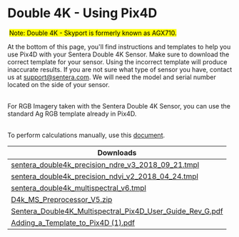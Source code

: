 # Double 4K - Using Pix4D

<img src="https://img.zohostatic.com/zde/static/images/file.png" alt="" data-size="line"> <mark style="background-color:yellow;">Note: Double 4K - Skyport is formerly known as AGX710.</mark>&#x20;



At the bottom of this page, you'll find instructions and templates to help you use Pix4D with your Sentera Double 4K Sensor. Make sure to download the correct template for your sensor. Using the incorrect template will produce inaccurate results.  If you are not sure what type of sensor you have, contact us at [support@sentera.com](mailto:support@sentera.com). We will need the model and serial number located on the side of your sensor.

\
For RGB Imagery taken with the Sentera Double 4K Sensor, you can use the standard Ag RGB template already in Pix4D.&#x20;

&#x20;\
To perform calculations manually, use this [document](https://support.sentera.com/portal/api/kbArticles/280672000036465370/locale/en/attachments/bbr0j289a60820ca64408a0b201d98c0bd9fd/content?portalId=edbsndc49af6231b384d609b205eda12b95356310426ab79cfafc2949ad93d787da96\&inline=true).&#x20;

<table><thead><tr><th data-type="files">Downloads</th></tr></thead><tbody><tr><td><a href="../../.gitbook/assets/sentera_double4k_precision_ndre_v3_2018_09_21.tmpl">sentera_double4k_precision_ndre_v3_2018_09_21.tmpl</a></td></tr><tr><td><a href="../../.gitbook/assets/sentera_double4k_precision_ndvi_v2_2018_04_24.tmpl">sentera_double4k_precision_ndvi_v2_2018_04_24.tmpl</a></td></tr><tr><td><a href="../../.gitbook/assets/sentera_double4k_multispectral_v6.tmpl">sentera_double4k_multispectral_v6.tmpl</a></td></tr><tr><td><a href="../../.gitbook/assets/D4k_MS_Preprocessor_V5.zip">D4k_MS_Preprocessor_V5.zip</a></td></tr><tr><td><a href="../../.gitbook/assets/Sentera_Double4K_Multispectral_Pix4D_User_Guide_Rev_G.pdf">Sentera_Double4K_Multispectral_Pix4D_User_Guide_Rev_G.pdf</a></td></tr><tr><td><a href="../../.gitbook/assets/Adding_a_Template_to_Pix4D (1).pdf">Adding_a_Template_to_Pix4D (1).pdf</a></td></tr></tbody></table>
